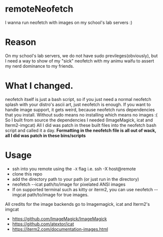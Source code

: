 # remoteNeofetch
I wanna run neofetch with images on my school's lab servers :)

# Reason
On my school's lab servers, we do not have sudo previleges(obviously), but I need a way to show of my "sick" neofetch with my animu waifu to assert my nerd dominance to my friends.

# What I changed.
neofetch itself is just a bash script, so if you just need a normal neofetch splash with your distro's ascii art, just neofetch is enough.
If you want to handle image support, it gets weird, because neofetch runs dependencies that you install.
Without sudo means no installing which means no images :(
So I built from source the dependencies I needed (ImageMagick, icat and Iterm2-imgcat)
All I did was patch in these built files into the neofetch bash script and called it a day.
**Formatting in the neofetch file is all out of wack, all I did was patch in these bins/scripts**

# Usage
- ssh into you remote using the `-X` flag i.e. ssh -X host@remote
- clone this repo
- add the directory path to your path (or just run in the directory)
- neofetch --icat path/to/image for pixelated ANSI images
- If on supported terminal such as kitty or iterm2, you can use neofetch --imgcat path/to/image for true images.

All credits for the image backends go to Imagemagick, icat and Iterm2's imgcat
- https://github.com/ImageMagick/ImageMagick
- https://github.com/atextor/icat
- https://iterm2.com/documentation-images.html
